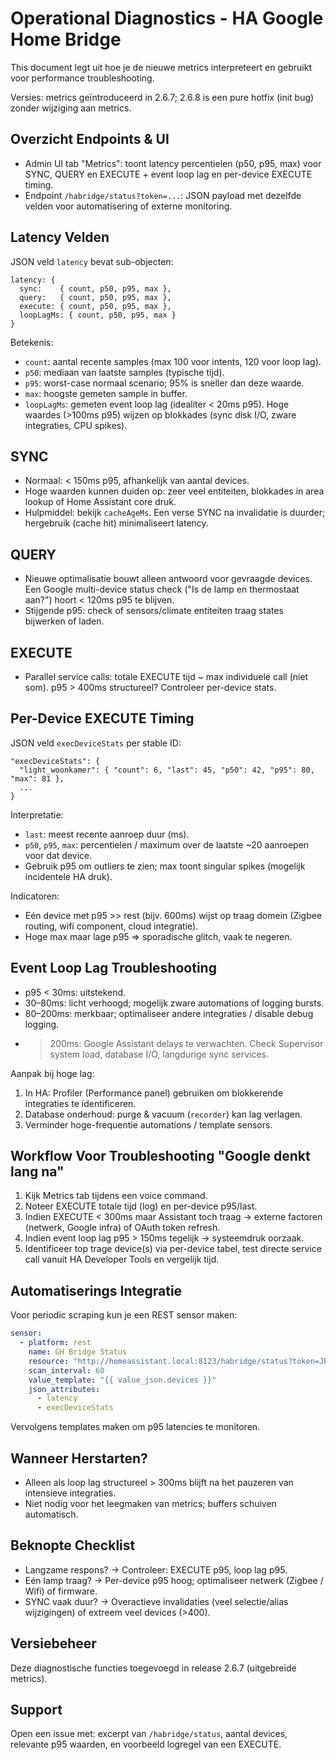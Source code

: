 # Operational Diagnostics - HA Google Home Bridge

This document legt uit hoe je de nieuwe metrics interpreteert en gebruikt voor performance troubleshooting.

Versies: metrics geïntroduceerd in 2.6.7; 2.6.8 is een pure hotfix (init bug) zonder wijziging aan metrics.

## Overzicht Endpoints & UI
- Admin UI tab "Metrics": toont latency percentielen (p50, p95, max) voor SYNC, QUERY en EXECUTE + event loop lag en per-device EXECUTE timing.
- Endpoint `/habridge/status?token=...`: JSON payload met dezelfde velden voor automatisering of externe monitoring.

## Latency Velden
JSON veld `latency` bevat sub-objecten:

```
latency: {
  sync:    { count, p50, p95, max },
  query:   { count, p50, p95, max },
  execute: { count, p50, p95, max },
  loopLagMs: { count, p50, p95, max }
}
```

Betekenis:
- `count`: aantal recente samples (max 100 voor intents, 120 voor loop lag).
- `p50`: mediaan van laatste samples (typische tijd).
- `p95`: worst-case normaal scenario; 95% is sneller dan deze waarde.
- `max`: hoogste gemeten sample in buffer.
- `loopLagMs`: gemeten event loop lag (idealiter < 20ms p95). Hoge waardes (>100ms p95) wijzen op blokkades (sync disk I/O, zware integraties, CPU spikes).

## SYNC
- Normaal: < 150ms p95, afhankelijk van aantal devices.
- Hoge waarden kunnen duiden op: zeer veel entiteiten, blokkades in area lookup of Home Assistant core druk.
- Hulpmiddel: bekijk `cacheAgeMs`. Een verse SYNC na invalidatie is duurder; hergebruik (cache hit) minimaliseert latency.

## QUERY
- Nieuwe optimalisatie bouwt alleen antwoord voor gevraagde devices. Een Google multi-device status check ("Is de lamp en thermostaat aan?") hoort < 120ms p95 te blijven.
- Stijgende p95: check of sensors/climate entiteiten traag states bijwerken of laden.

## EXECUTE
- Parallel service calls: totale EXECUTE tijd ~ max individuele call (niet som). p95 > 400ms structureel? Controleer per-device stats.

## Per-Device EXECUTE Timing
JSON veld `execDeviceStats` per stable ID:
```
"execDeviceStats": {
  "light_woonkamer": { "count": 6, "last": 45, "p50": 42, "p95": 80, "max": 81 },
  ...
}
```
Interpretatie:
- `last`: meest recente aanroep duur (ms).
- `p50`, `p95`, `max`: percentielen / maximum over de laatste ~20 aanroepen voor dat device.
- Gebruik p95 om outliers te zien; max toont singular spikes (mogelijk incidentele HA druk). 

Indicatoren:
- Eén device met p95 >> rest (bijv. 600ms) wijst op traag domein (Zigbee routing, wifi component, cloud integratie).
- Hoge max maar lage p95 => sporadische glitch, vaak te negeren.

## Event Loop Lag Troubleshooting
- p95 < 30ms: uitstekend.
- 30–80ms: licht verhoogd; mogelijk zware automations of logging bursts.
- 80–200ms: merkbaar; optimaliseer andere integraties / disable debug logging.
- >200ms: Google Assistant delays te verwachten. Check Supervisor system load, database I/O, langdurige sync services.

Aanpak bij hoge lag:
1. In HA: Profiler (Performance panel) gebruiken om blokkerende integraties te identificeren.
2. Database onderhoud: purge & vacuum (`recorder`) kan lag verlagen.
3. Verminder hoge-frequentie automations / template sensors.

## Workflow Voor Troubleshooting "Google denkt lang na"
1. Kijk Metrics tab tijdens een voice command.
2. Noteer EXECUTE totale tijd (log) en per-device p95/last.
3. Indien EXECUTE < 300ms maar Assistant toch traag -> externe factoren (netwerk, Google infra) of OAuth token refresh.
4. Indien event loop lag p95 > 150ms tegelijk → systeemdruk oorzaak.
5. Identificeer top trage device(s) via per-device tabel, test directe service call vanuit HA Developer Tools en vergelijk tijd.

## Automatiserings Integratie
Voor periodic scraping kun je een REST sensor maken:
```yaml
sensor:
  - platform: rest
    name: GH Bridge Status
    resource: "http://homeassistant.local:8123/habridge/status?token=JE_ADMIN_TOKEN"
    scan_interval: 60
    value_template: "{{ value_json.devices }}"
    json_attributes:
      - latency
      - execDeviceStats
```
Vervolgens templates maken om p95 latencies te monitoren.

## Wanneer Herstarten?
- Alleen als loop lag structureel > 300ms blijft na het pauzeren van intensieve integraties.
- Niet nodig voor het leegmaken van metrics; buffers schuiven automatisch.

## Beknopte Checklist
- Langzame respons? → Controleer: EXECUTE p95, loop lag p95.
- Eén lamp traag? → Per-device p95 hoog; optimaliseer netwerk (Zigbee / Wifi) of firmware.
- SYNC vaak duur? → Overactieve invalidaties (veel selectie/alias wijzigingen) of extreem veel devices (>400).

## Versiebeheer
Deze diagnostische functies toegevoegd in release 2.6.7 (uitgebreide metrics).

## Support
Open een issue met: excerpt van `/habridge/status`, aantal devices, relevante p95 waarden, en voorbeeld logregel van een EXECUTE.
